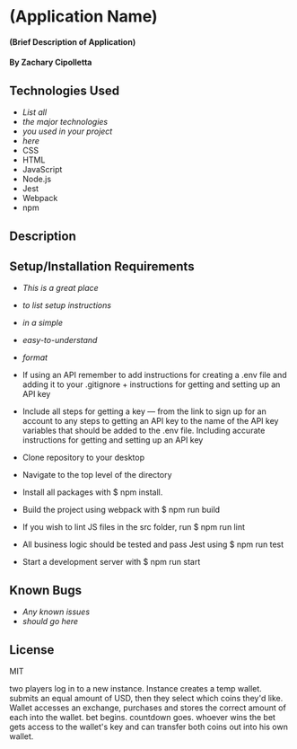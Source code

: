# (Application Name)

#### (Brief Description of Application)

#### By Zachary Cipolletta

## Technologies Used

* _List all_
* _the major technologies_
* _you used in your project_
* _here_
* CSS
* HTML
* JavaScript
* Node.js
* Jest
* Webpack
* npm

## Description

## Setup/Installation Requirements

* _This is a great place_
* _to list setup instructions_
* _in a simple_
* _easy-to-understand_
* _format_
* If using an API remember to add instructions for creating a .env file and adding it to your .gitignore + instructions for getting and setting up an API key
* Include all steps for getting a key — from the link to sign up for an account to any steps to getting an API key to the name of the API key variables that should be added to the .env file. Including accurate instructions for getting and setting up an API key

* Clone repository to your desktop
* Navigate to the top level of the directory
* Install all packages with $ npm install.
* Build the project using webpack with $ npm run build
* If you wish to lint JS files in the src folder, run $ npm run lint
* All business logic should be tested and pass Jest using $ npm run test
* Start a development server with $ npm run start

## Known Bugs

* _Any known issues_
* _should go here_

## License
MIT

two players log in to a new instance. Instance creates a temp wallet. submits an equal amount of USD, then they select which
coins they'd like. Wallet accesses an exchange, purchases and stores the correct amount of each into the wallet.
bet begins. countdown goes. whoever wins the bet gets access to the wallet's key and can transfer both coins out into his
own wallet.


